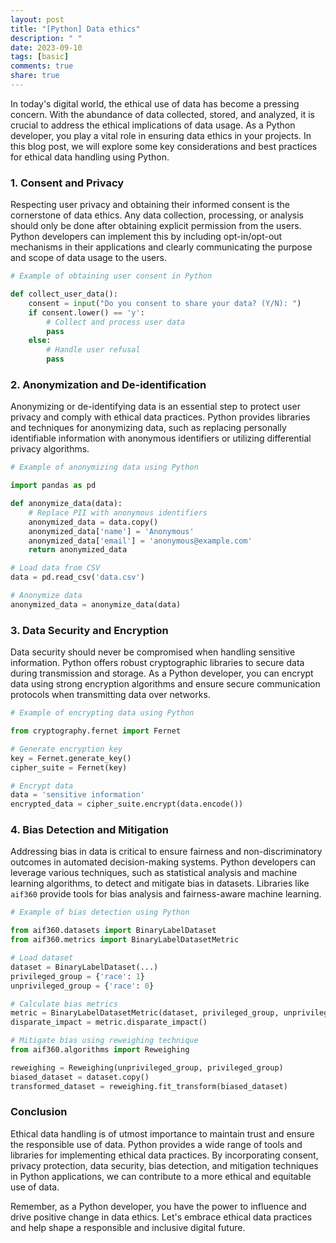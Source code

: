 ```yaml
---
layout: post
title: "[Python] Data ethics"
description: " "
date: 2023-09-10
tags: [basic]
comments: true
share: true
---
```


In today's digital world, the ethical use of data has become a pressing concern. With the abundance of data collected, stored, and analyzed, it is crucial to address the ethical implications of data usage. As a Python developer, you play a vital role in ensuring data ethics in your projects. In this blog post, we will explore some key considerations and best practices for ethical data handling using Python.

### 1. Consent and Privacy

Respecting user privacy and obtaining their informed consent is the cornerstone of data ethics. Any data collection, processing, or analysis should only be done after obtaining explicit permission from the users. Python developers can implement this by including opt-in/opt-out mechanisms in their applications and clearly communicating the purpose and scope of data usage to the users.

```python
# Example of obtaining user consent in Python

def collect_user_data():
    consent = input("Do you consent to share your data? (Y/N): ")
    if consent.lower() == 'y':
        # Collect and process user data
        pass
    else:
        # Handle user refusal
        pass
```

### 2. Anonymization and De-identification

Anonymizing or de-identifying data is an essential step to protect user privacy and comply with ethical data practices. Python provides libraries and techniques for anonymizing data, such as replacing personally identifiable information with anonymous identifiers or utilizing differential privacy algorithms.

```python
# Example of anonymizing data using Python

import pandas as pd

def anonymize_data(data):
    # Replace PII with anonymous identifiers
    anonymized_data = data.copy()
    anonymized_data['name'] = 'Anonymous'
    anonymized_data['email'] = 'anonymous@example.com'
    return anonymized_data

# Load data from CSV
data = pd.read_csv('data.csv')

# Anonymize data
anonymized_data = anonymize_data(data)
```

### 3. Data Security and Encryption

Data security should never be compromised when handling sensitive information. Python offers robust cryptographic libraries to secure data during transmission and storage. As a Python developer, you can encrypt data using strong encryption algorithms and ensure secure communication protocols when transmitting data over networks.

```python
# Example of encrypting data using Python

from cryptography.fernet import Fernet

# Generate encryption key
key = Fernet.generate_key()
cipher_suite = Fernet(key)

# Encrypt data
data = 'sensitive information'
encrypted_data = cipher_suite.encrypt(data.encode())
```

### 4. Bias Detection and Mitigation

Addressing bias in data is critical to ensure fairness and non-discriminatory outcomes in automated decision-making systems. Python developers can leverage various techniques, such as statistical analysis and machine learning algorithms, to detect and mitigate bias in datasets. Libraries like `aif360` provide tools for bias analysis and fairness-aware machine learning.

```python
# Example of bias detection using Python

from aif360.datasets import BinaryLabelDataset
from aif360.metrics import BinaryLabelDatasetMetric

# Load dataset
dataset = BinaryLabelDataset(...)
privileged_group = {'race': 1}
unprivileged_group = {'race': 0}

# Calculate bias metrics
metric = BinaryLabelDatasetMetric(dataset, privileged_group, unprivileged_group)
disparate_impact = metric.disparate_impact()

# Mitigate bias using reweighing technique
from aif360.algorithms import Reweighing

reweighing = Reweighing(unprivileged_group, privileged_group)
biased_dataset = dataset.copy()
transformed_dataset = reweighing.fit_transform(biased_dataset)
```

### Conclusion

Ethical data handling is of utmost importance to maintain trust and ensure the responsible use of data. Python provides a wide range of tools and libraries for implementing ethical data practices. By incorporating consent, privacy protection, data security, bias detection, and mitigation techniques in Python applications, we can contribute to a more ethical and equitable use of data.

Remember, as a Python developer, you have the power to influence and drive positive change in data ethics. Let's embrace ethical data practices and help shape a responsible and inclusive digital future.